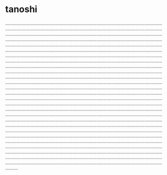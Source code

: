 # tanoshi

..............................................................................................................................................................................................................................................................................................................................................................................................................................................................................................................................................................................................................................................................................................................................................................................................................................................................................................................................................................................................................................................................................................................................................................................................................................................................................................................................................................................................................................................................................................................................................................................................................................................................................................................................................................................................................................................................................................................................................................................................................................................................................................................................................................................................................................................................................................................................................................................................................................................................................................................................................................................................................................................................................................................................................................................................................................................................................................................................................................................................................................................................................................................................................................................................................................................................................................................................................................................................................................................................................................